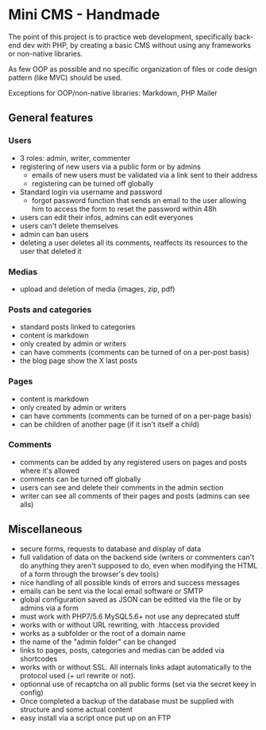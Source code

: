 # Mini CMS - Handmade

The point of this project is to practice web development, specifically back-end dev with PHP, by creating a basic CMS without using any frameworks or non-native libraries.

As few OOP as possible and no specific organization of files or code design pattern (like MVC) should be used.

Exceptions for OOP/non-native libraries: Markdown, PHP Mailer

## General features

### Users

- 3 roles: admin, writer, commenter
- registering of new users via a public form or by admins
  - emails of new users must be validated via a link sent to their address
  - registering can be turned off globally
- Standard login via username and password
  - forgot password function that sends an email to the user allowing him to access the form to reset the password within 48h
- users can edit their infos, admins can edit everyones
- users can't delete themselves
- admin can ban users
- deleting a user deletes all its comments, reaffects its resources to the user that deleted it

### Medias

- upload and deletion of media (images, zip, pdf)

### Posts and categories

- standard posts linked to categories
- content is markdown
- only created by admin or writers
- can have comments (comments can be turned of on a per-post basis)
- the blog page show the X last posts

### Pages

- content is markdown
- only created by admin or writers
- can have comments (comments can be turned of on a per-page basis)
- can be children of another page (if it isn't itself a child)

### Comments

- comments can be added by any registered users on pages and posts where it's allowed
- comments can be turned off globally
- users can see and delete their comments in the admin section
- writer can see all comments of their pages and posts (admins can see alls)

## Miscellaneous

- secure forms, requests to database and display of data
- full validation of data on the backend side (writers or commenters can't do anything they aren't supposed to do, even when modifying the HTML of a form through the browser's dev tools)
- nice handling of all possible kinds of errors and success messages
- emails can be sent via the local email software or SMTP
- global configuration saved as JSON can be editted via the file or by admins via a form
- must work with PHP7/5.6 MySQL5.6+ not use any deprecated stuff
- works with or without URL rewriting, with .htaccess provided
- works as a subfolder or the root of a domain name
- the name of the "admin folder" can be changed
- links to pages, posts, categories and medias can be added via shortcodes
- works with or without SSL. All internals links adapt automatically to the protocol used (+ url rewrite or not).
- optionnal use of recaptcha on all public forms (set via the secret keey in config)
- Once completed a backup of the database must be supplied with structure and some actual content
- easy install via a script once put up on an FTP
